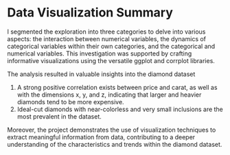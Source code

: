 # Data Visualization Summary
I segmented the exploration into three categories to delve into various aspects: the interaction between numerical variables, the dynamics of categorical variables within their own categories, and the categorical and numerical variables. This investigation was supported by crafting informative visualizations using the versatile ggplot and corrplot libraries.

The analysis resulted in valuable insights into the diamond dataset
1. A strong positive correlation exists between price and carat, as well as with the dimensions x, y, and z, indicating that larger and heavier diamonds tend to be more expensive.
2. Ideal-cut diamonds with near-colorless and very small inclusions are the most prevalent in the dataset.

Moreover, the project demonstrates the use of visualization techniques to extract meaningful information from data, contributing to a deeper understanding of the characteristics and trends within the diamond dataset.

  
